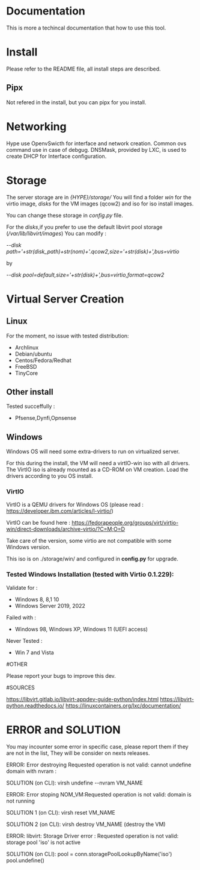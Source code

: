 # Documentation

 This is more a techincal documentation that how to use this tool.

# Install

Please refer to the README file, all install steps are described.

## Pipx

Not refered in the install, but you can pipx for you install.

# Networking

Hype use OpenvSwicth for interface and network creation. Common ovs command use in case of debgug.
DNSMask, provided by LXC, is used to create DHCP for Interface configuration.


# Storage

The server storage are in *{HYPE}/storage/*
You will find a folder *win* for the virtio image, *disks* for the VM images (qcow2) and iso for iso install images.

You can change these storage in *config.py* file.

For the *disks*,if you prefer to use the default libvirt pool storage (*/var/lib/libvirt/images*)
You can modify :

*--disk path='+str(disk_path)+str(nom)+'.qcow2,size='+str(disk)+',bus=virtio*

by

*--disk pool=default,size='+str(disk)+',bus=virtio,format=qcow2*

# Virtual Server Creation

## Linux

For the moment, no issue with tested distribution:
  - Archlinux
  - Debian/ubuntu
  - Centos/Fedora/Redhat
  - FreeBSD
  - TinyCore

## Other install

Tested succeffully :
  - Pfsense,Dynfi,Opnsense

## Windows

Windows OS will need some extra-drivers to run on virtualized server.

For this during the install, the VM will need a virtIO-win iso with all drivers.
The VirtIO iso is already mounted as a CD-ROM on VM creation. Load the drivers according to you OS install.

### VirtIO

VirtIO is a QEMU drivers for Windows OS (please read : https://developer.ibm.com/articles/l-virtio/)

VirtIO can be found here :
https://fedorapeople.org/groups/virt/virtio-win/direct-downloads/archive-virtio/?C=M;O=D

Take care of the version, some virtio are not compatible with some Windows version.

This iso is on ./storage/win/ and configured in **config.py** for upgrade.

### Tested Windows Installation (tested with Virtio 0.1.229):

Validate for :
  - Windows 8, 8,1 10
  - Windows Server 2019, 2022

Failed with :
  - Windows 98, Windows XP, Windows 11 (UEFI access)

Never Tested :
  - Win 7 and Vista

#OTHER

Please report your bugs to improve this dev.

#SOURCES

https://libvirt.gitlab.io/libvirt-appdev-guide-python/index.html
https://libvirt-python.readthedocs.io/
https://linuxcontainers.org/lxc/documentation/


# ERROR and SOLUTION

You may incounter some error in specific case, please report them if they are not in the list,
They will be consider on nexts releases.

ERROR: Error destroying Requested operation is not valid: cannot undefine domain with nvram :

SOLUTION (on CLI): virsh undefine --nvram VM_NAME


ERROR: Error stoping NOM_VM:Requested operation is not valid: domain is not running

SOLUTION 1 (on CLI): virsh reset VM_NAME

SOLUTION 2 (on CLI): virsh destroy VM_NAME (destroy the VM)



ERROR: libvirt: Storage Driver error : Requested operation is not valid: storage pool 'iso' is not active

SOLUTION (on CLI): pool = conn.storagePoolLookupByName('iso')
		   pool.undefine()

